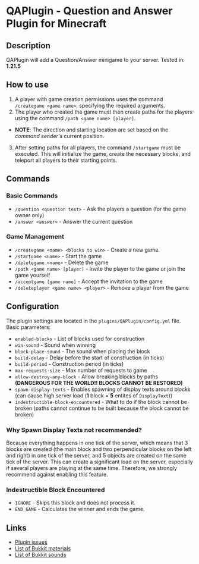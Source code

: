 # QAPlugin - Question and Answer Plugin for Minecraft

## Description
QAPlugin will add a Question/Answer minigame to your server.
Tested in: **1.21.5**

## How to use
1.  A player with game creation permissions uses the command `/creategame <game name>`, specifying the required arguments.
2.  The player who created the game must then create paths for the players using the command `/path <game name> [player]`.
 - **NOTE**: The direction and starting location are set based on the *command sender's* current position.
3.  After setting paths for all players, the command `/startgame` must be executed. This will initialize the game, create the necessary blocks, and teleport all players to their starting points.

## Commands

### Basic Commands
- `/question <question text>` - Ask the players a question (for the game owner only)
- `/answer <answer>` - Answer the current question

### Game Management
- `/creategame <name> <blocks to win>` - Create a new game
- `/startgame <name>` - Start the game
- `/deletegame <name>` - Delete the game
- `/path <game name> [player]` - Invite the player to the game or join the game yourself
- `/acceptgame [game name]` - Accept the invitation to the game
- `/deleteplayer <game name> <player>` - Remove a player from the game

## Configuration
The plugin settings are located in the `plugins/QAPlugin/config.yml` file. Basic parameters:

- `enabled-blocks` - List of blocks used for construction
- `win-sound` - Sound when winning
- `block-place-sound` - The sound when placing the block
- `build-delay` - Delay before the start of construction (in ticks)
- `build-period` - Construction period (in ticks)
- `max-requests-size` - Max number of requests to game
- `allow-destroy-any-block` - Allow breaking blocks by paths **(DANGEROUS FOR THE WORLD!! BLOCKS CANNOT BE RESTORED)**
- `spawn-display-texts` - Enables spawning of display texts around blocks (can cause high server load (**1** block = **5** entites of `DisplayText`))
- `indestructible-block-encountered` - What to do if the block cannot be broken (paths cannot continue to be built because the block cannot be broken)

### Why Spawn Display Texts not recommended?
Because everything happens in one tick of the server, which means that 3 blocks are created (the main block and two perpendicular blocks on the left and right) in one tick of the server, and 5 objects are created on the same tick of the server. This can create a significant load on the server, especially if several players are playing at the same time. Therefore, we strongly recommend against enabling this feature.

### Indestructible Block Encountered
- `IGNORE` - Skips this block and does not process it.
- `END_GAME` - Calculates the winner and ends the game.

## Links
- [Plugin issues](https://github.com/Kredwi/QAPlugin/issues)
- [List of Bukkit materials](https://helpch.at/docs/1.19.4/org/bukkit/Material.html)
- [List of Bukkit sounds](https://helpch.at/docs/1.19.4/org/bukkit/Sound.html)
